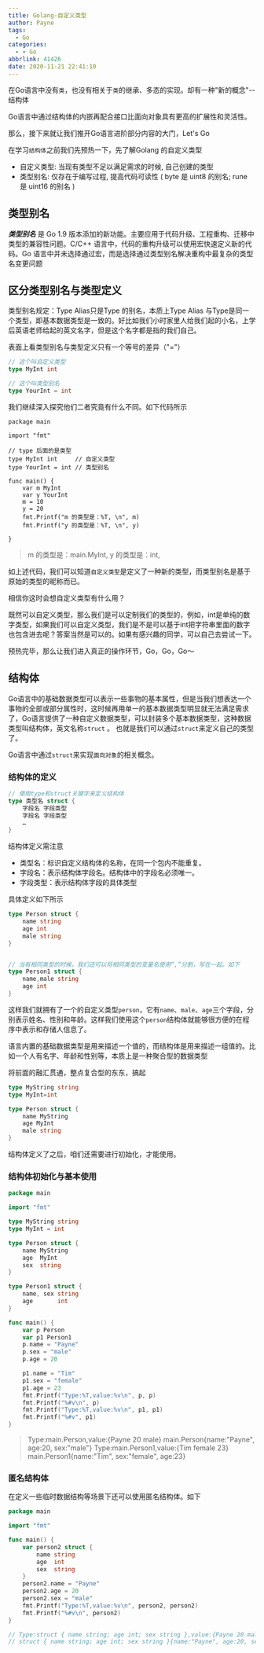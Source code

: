 ```yaml
---
title: Golang-自定义类型
author: Payne
tags:
  - Go
categories:
  - - Go
abbrlink: 41426
date: 2020-11-21 22:41:10
---
```

  

在Go语言中没有`类`，也没有相关于`类`的继承、多态的实现。却有一种"新的概念"--结构体

Go语言中通过结构体的内嵌再配合接口比面向对象具有更高的扩展性和灵活性。

那么，接下来就让我们推开Go语言进阶部分内容的大门，Let's Go

在学习`结构体`之前我们先预热一下，先了解Golang 的自定义类型

<!--more-->

- 自定义类型: 当现有类型不足以满足需求的时候, 自己创建的类型
- 类型别名: 仅存在于编写过程, 提高代码可读性 ( byte 是 uint8 的别名; rune 是 uint16 的别名 )

## 类型别名

***类型别名*** 是 Go 1.9 版本添加的新功能。主要应用于代码升级、工程重构、迁移中类型的兼容性问题。C/C++ 语言中，代码的重构升级可以使用宏快速定义新的代码。Go
语言中并未选择通过宏，而是选择通过类型别名解决重构中最复杂的类型名变更问题

## 区分类型别名与类型定义

类型别名规定：Type Alias只是Type 的别名，本质上Type Alias 与Type是同一个类型，即基本数据类型是一致的。好比如我们小时家里人给我们起的小名，上学后英语老师给起的英文名字，但是这个名字都是指的我们自己。

表面上看类型别名与类型定义只有一个等号的差异（"="）

```go
// 这个叫自定义类型
type MyInt int

// 这个叫类型别名
type YourInt = int
```

我们继续深入探究他们二者究竟有什么不同。如下代码所示

```
package main

import "fmt"

// type 后面的是类型
type MyInt int     // 自定义类型
type YourInt = int // 类型别名

func main() {
	var m MyInt
	var y YourInt
	m = 10
	y = 20
	fmt.Printf("m 的类型是：%T, \n", m)
	fmt.Printf("y 的类型是：%T, \n", y)

}
```

> m 的类型是：main.MyInt,
> y 的类型是：int,

如上述代码，我们可以知道`自定义类型`是定义了一种新的类型，而类型别名是基于原始的类型的昵称而已。

相信你这时会想自定义类型有什么用？

既然可以自定义类型，那么我们是可以定制我们的类型的，例如，int是单纯的数字类型，如果我们可以自定义类型，我们是不是可以基于int把字符串里面的数字也包含进去呢？答案当然是可以的。如果有感兴趣的同学，可以自己去尝试一下。

预热完毕，那么让我们进入真正的操作环节，Go，Go，Go～

## 结构体

Go语言中的基础数据类型可以表示一些事物的基本属性，但是当我们想表达一个事物的全部或部分属性时，这时候再用单一的基本数据类型明显就无法满足需求了，Go语言提供了一种自定义数据类型，可以封装多个基本数据类型，这种数据类型叫结构体，英文名称`struct`
。 也就是我们可以通过`struct`来定义自己的类型了。

Go语言中通过`struct`来实现`面向对象`的相关概念。

### 结构体的定义

```go
// 使用type和struct关键字来定义结构体
type 类型名 struct {
    字段名 字段类型
    字段名 字段类型
    …
}
```

结构体定义需注意

- 类型名：标识自定义结构体的名称，在同一个包内不能重复。
- 字段名：表示结构体字段名。结构体中的字段名必须唯一。
- 字段类型：表示结构体字段的具体类型

具体定义如下所示

```go
type Person struct {
	name string
	age int
	male string
}


// 当有相同类型的时候，我们还可以将相同类型的变量名使用“,”分割，写在一起。如下
type Person1 struct {
	name,male string
	age int
}
```

这样我们就拥有了一个的自定义类型`person`，它有`name`、`male`、`age`三个字段，分别表示姓名、性别和年龄。这样我们使用这个`person`结构体就能够很方便的在程序中表示和存储人信息了。

语言内置的基础数据类型是用来描述一个值的，而结构体是用来描述一组值的。比如一个人有名字、年龄和性别等，本质上是一种聚合型的数据类型

将前面的融汇贯通，整点复合型的东东，搞起

```go
type MyString string
type MyInt=int

type Person struct {
	name MyString
	age MyInt
	male string
}
```

结构体定义了之后，咱们还需要进行初始化，才能使用。

### 结构体初始化与基本使用

```go
package main

import "fmt"

type MyString string
type MyInt = int

type Person struct {
	name MyString
	age  MyInt
	sex  string
}

type Person1 struct {
	name, sex string
	age       int
}

func main() {
	var p Person
	var p1 Person1
	p.name = "Payne"
	p.sex = "male"
	p.age = 20

	p1.name = "Tim"
	p1.sex = "female"
	p1.age = 23
	fmt.Printf("Type:%T,value:%v\n", p, p)
	fmt.Printf("%#v\n", p)
	fmt.Printf("Type:%T,value:%v\n", p1, p1)
	fmt.Printf("%#v", p1)
}

```

> Type:main.Person,value:{Payne 20 male}
> main.Person{name:"Payne", age:20, sex:"male"}
> Type:main.Person1,value:{Tim female 23}
> main.Person1{name:"Tim", sex:"female", age:23}

### 匿名结构体

在定义一些临时数据结构等场景下还可以使用匿名结构体。如下

```go
package main

import "fmt"

func main() {
	var person2 struct {
		name string
		age  int
		sex  string
	}
	person2.name = "Payne"
	person2.age = 20
	person2.sex = "male"
	fmt.Printf("Type:%T,value:%v\n", person2, person2)
	fmt.Printf("%#v\n", person2)
}

// Type:struct { name string; age int; sex string },value:{Payne 20 male}
// struct { name string; age int; sex string }{name:"Payne", age:20, sex:"male"}

```
